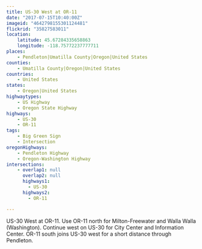 ```yaml
---
title: US-30 West at OR-11
date: "2017-07-15T10:40:00Z"
imageid: "4642798155301124481"
flickrid: "35827583011"
location:
    latitude: 45.67284335658863
    longitude: -118.75772237777711
places:
    - Pendleton|Umatilla County|Oregon|United States
counties:
    - Umatilla County|Oregon|United States
countries:
    - United States
states:
    - Oregon|United States
highwaytypes:
    - US Highway
    - Oregon State Highway
highways:
    - US-30
    - OR-11
tags:
    - Big Green Sign
    - Intersection
oregonHighways:
    - Pendleton Highway
    - Oregon-Washington Highway
intersections:
    - overlap1: null
      overlap2: null
      highways1:
        - US-30
      highways2:
        - OR-11

---
```

US-30 West at OR-11.  Use OR-11 north for Milton-Freewater and Walla Walla (Washington).  Continue west on US-30 for City Center and Information Center.  OR-11 south joins US-30 west for a short distance through Pendleton.